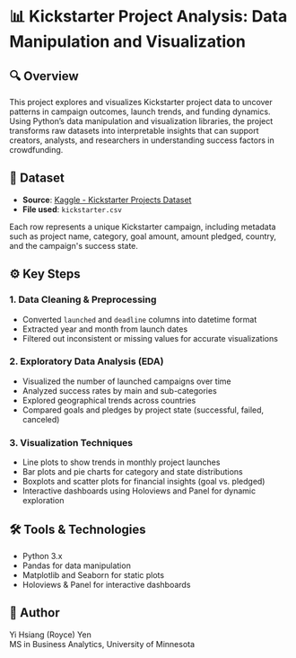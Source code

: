 
# 📊 Kickstarter Project Analysis: Data Manipulation and Visualization

## 🔍 Overview

This project explores and visualizes Kickstarter project data to uncover patterns in campaign outcomes, launch trends, and funding dynamics. Using Python’s data manipulation and visualization libraries, the project transforms raw datasets into interpretable insights that can support creators, analysts, and researchers in understanding success factors in crowdfunding.

## 📁 Dataset

- **Source**: [Kaggle - Kickstarter Projects Dataset](https://www.kaggle.com/datasets/kemical/kickstarter-projects)
- **File used**: `kickstarter.csv`

Each row represents a unique Kickstarter campaign, including metadata such as project name, category, goal amount, amount pledged, country, and the campaign's success state.

## ⚙️ Key Steps

### 1. Data Cleaning & Preprocessing
- Converted `launched` and `deadline` columns into datetime format
- Extracted year and month from launch dates
- Filtered out inconsistent or missing values for accurate visualizations

### 2. Exploratory Data Analysis (EDA)
- Visualized the number of launched campaigns over time
- Analyzed success rates by main and sub-categories
- Explored geographical trends across countries
- Compared goals and pledges by project state (successful, failed, canceled)

### 3. Visualization Techniques
- Line plots to show trends in monthly project launches
- Bar plots and pie charts for category and state distributions
- Boxplots and scatter plots for financial insights (goal vs. pledged)
- Interactive dashboards using Holoviews and Panel for dynamic exploration

## 🛠️ Tools & Technologies

- Python 3.x
- Pandas for data manipulation
- Matplotlib and Seaborn for static plots
- Holoviews & Panel for interactive dashboards

## 👤 Author

Yi Hsiang (Royce) Yen  
MS in Business Analytics, University of Minnesota  
